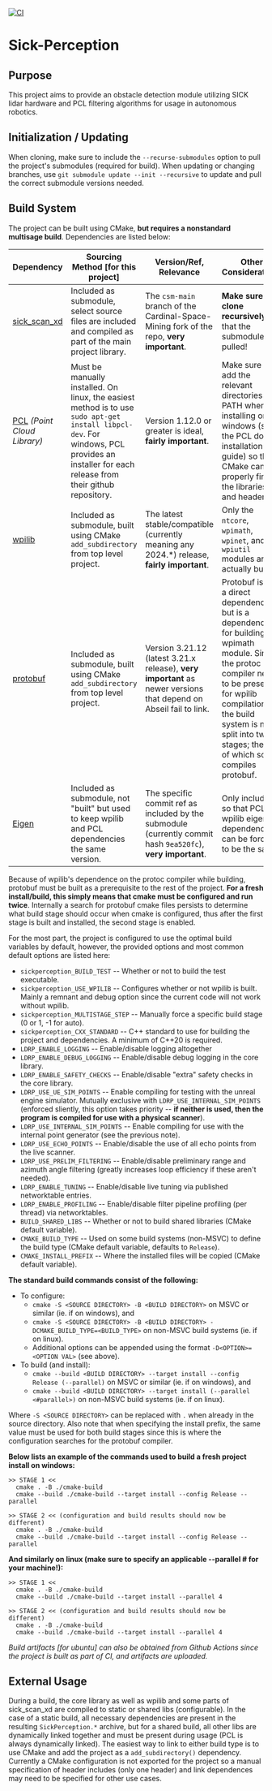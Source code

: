 [![CI](https://github.com/Cardinal-Space-Mining/Sick-Perception/actions/workflows/ci.yml/badge.svg?branch=main)](https://github.com/Cardinal-Space-Mining/Sick-Perception/actions/workflows/ci.yml)

# Sick-Perception

## Purpose
This project aims to provide an obstacle detection module utilizing SICK lidar hardware and PCL filtering algorithms for usage in autonomous robotics.

## Initialization / Updating
When cloning, make sure to include the `--recurse-submodules` option to pull the project's submodules (required for build). When updating or changing branches, use `git submodule update --init --recursive` to update and pull the correct submodule versions needed.

## Build System
The project can be built using CMake, **but requires a nonstandard multisage build**. Dependencies are listed below:

| Dependency | Sourcing Method [for this project] | Version/Ref, Relevance | Other Considerations |
|-|-|-|-|
| [sick_scan_xd](https://github.com/Cardinal-Space-Mining/sick_scan_xd) | Included as submodule, select source files are included and compiled as part of the main project library. | The `csm-main` branch of the Cardinal-Space-Mining fork of the repo, **very important**. | **Make sure to clone recursively** so that the submodule is pulled! |
| [PCL](https://github.com/PointCloudLibrary/pcl) *(Point Cloud Library)* | Must be manually installed. On linux, the easiest method is to use `sudo apt-get install libpcl-dev`. For windows, PCL provides an installer for each release from their github repository. | Version 1.12.0 or greater is ideal, **fairly important**. | Make sure to add the relevant directories to PATH when installing on windows (see the PCL docs installation guide) so that CMake can properly find the libraries and headers. |
| [wpilib](https://github.com/wpilibsuite/allwpilib) | Included as submodule, built using CMake `add_subdirectory` from top level project. | The latest stable/compatible (currently meaning any 2024.*) release, **fairly important**. | Only the `ntcore`, `wpimath`, `wpinet`, and `wpiutil` modules are actually built. |
| [protobuf](https://github.com/ProtocolBuffers/protobuf) | Included as submodule, built using CMake `add_subdirectory` from top level project. | Version 3.21.12 (latest 3.21.x release), **very important** as newer versions that depend on Abseil fail to link. | Protobuf is not a direct dependency but is a dependency for building the wpimath module. Since the protoc compiler needs to be present for wpilib compilation, the build system is now split into two stages; the first of which solely compiles protobuf. |
| [Eigen](https://gitlab.com/libeigen/eigen) | Included as submodule, not "built" but used to keep wpilib and PCL dependencies the same version. | The specific commit ref as included by the submodule (currently commit hash `9ea520fc`), **very important**. | Only included so that PCL and wpilib eigen dependencies can be forced to be the same. |

Because of wpilib's dependence on the protoc compiler while building, protobuf must be built as a prerequisite to the rest of the project. **For a fresh install/build, this simply means that cmake must be configured and run twice**. Internally a search for protobuf cmake files persists to determine what build stage should occur when cmake is configured, thus after the first stage is built and installed, the second stage is enabled.

For the most part, the project is configured to use the optimal build variables by default, however, the provided options and most common default options are listed here:
- `sickperception_BUILD_TEST` -- Whether or not to build the test executable.
- `sickperception_USE_WPILIB` -- Configures whether or not wpilib is built. Mainly a remnant and debug option since the current code will not work without wpilib.
- `sickperception_MULTISTAGE_STEP` -- Manually force a specific build stage (0 or 1, -1 for auto).
- `sickperception_CXX_STANDARD` -- C++ standard to use for building the project and dependencies. A minimum of C++20 is required.
- `LDRP_ENABLE_LOGGING` -- Enable/disable logging altogether
- `LDRP_ENABLE_DEBUG_LOGGING` -- Enable/disable debug logging in the core library.
- `LDRP_ENABLE_SAFETY_CHECKS` -- Enable/disable "extra" safety checks in the core library.
- `LDRP_USE_UE_SIM_POINTS` -- Enable compiling for testing with the unreal engine simulator. Mutually exclusive with `LDRP_USE_INTERNAL_SIM_POINTS` (enforced sliently, this option takes priority -- **if neither is used, then the program is compiled for use with a physical scanner**).
- `LDRP_USE_INTERNAL_SIM_POINTS` -- Enable compiling for use with the internal point generator (see the previous note).
- `LDRP_USE_ECHO_POINTS` -- Enable/disable the use of all echo points from the live scanner.
- `LDRP_USE_PRELIM_FILTERING` -- Enable/disable preliminary range and azimuth angle filtering (greatly increases loop efficiency if these aren't needed).
- `LDRP_ENABLE_TUNING` -- Enable/disable live tuning via published networktable entries.
- `LDRP_ENABLE_PROFILING` -- Enable/disable filter pipeline profiling (per thread) via networktables.
- `BUILD_SHARED_LIBS` -- Whether or not to build shared libraries (CMake default variable).
- `CMAKE_BUILD_TYPE` -- Used on some build systems (non-MSVC) to define the build type (CMake default variable, defaults to `Release`).
- `CMAKE_INSTALL_PREFIX` -- Where the installed files will be copied (CMake default variable).

**The standard build commands consist of the following:**
- To configure:
  - `cmake -S <SOURCE DIRECTORY> -B <BUILD DIRECTORY>` on MSVC or similar (ie. if on windows), and
  - `cmake -S <SOURCE DIRECTORY> -B <BUILD DIRECTORY> -DCMAKE_BUILD_TYPE=<BUILD_TYPE>` on non-MSVC build systems (ie. if on linux).
  - Additional options can be appended using the format `-D<OPTION>=<OPTION VAL>` (see above).
- To build (and install):
  - `cmake --build <BUILD DIRECTORY> --target install --config Release (--parallel)` on MSVC or similar (ie. if on windows), and
  - `cmake --build <BUILD DIRECTORY> --target install (--parallel <#parallel>)` on non-MSVC build systems (ie. if on linux).

Where `-S <SOURCE DIRECTORY>` can be replaced with `.` when already in the source directory. Also note that when specifying the install prefix, the same value must be used for both build stages since this is where the configuration searches for the protobuf compiler.

**Below lists an example of the commands used to build a fresh project install on windows:**
```
>> STAGE 1 <<
  cmake . -B ./cmake-build
  cmake --build ./cmake-build --target install --config Release --parallel

>> STAGE 2 << (configuration and build results should now be different)
  cmake . -B ./cmake-build
  cmake --build ./cmake-build --target install --config Release --parallel
```
**And similarly on linux (make sure to specify an applicable --parallel # for your machine!):**
```
>> STAGE 1 <<
  cmake . -B ./cmake-build
  cmake --build ./cmake-build --target install --parallel 4

>> STAGE 2 << (configuration and build results should now be different)
  cmake . -B ./cmake-build
  cmake --build ./cmake-build --target install --parallel 4
```

*Build artifacts [for ubuntu] can also be obtained from Github Actions since the project is built as part of CI, and artifacts are uploaded.*

## External Usage
During a build, the core library as well as wpilib and some parts of sick_scan_xd are compiled to static or shared libs (configurable). In the case of a static build, all necessary dependencies are present in the resulting `SickPerception.*` archive, but for a shared build, all other libs are dynamically linked together and must be present during usage (PCL is always dynamically linked). The easiest way to link to either build type is to use CMake and add the project as a `add_subdirectory()` dependency. Currently a CMake configuration is not exported for the project so a manual specification of header includes (only one header) and link dependences may need to be specified for other use cases.
